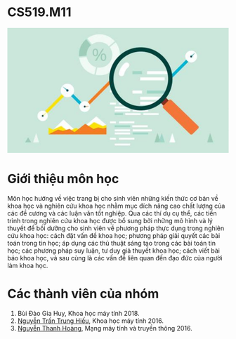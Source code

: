 # CS519.M11

![](research_methodology.jpg)

# Giới thiệu môn học
Môn học hướng về việc trang bị cho sinh viên những kiến thức cơ bản về khoa học và 
nghiên cứu khoa học nhằm mục đích nâng cao chất lượng của các đề cương và các luận 
văn tốt nghiệp. Qua các thí dụ cụ thể, các tiến trình trong nghiên cứu khoa học được bổ 
sung bởi những mô hình và lý thuyết để bồi dưỡng cho sinh viên về phương pháp thực 
dụng trong nghiên cứu khoa học: cách đặt vấn đề khoa học; phương pháp giải quyết 
các bài toán trong tin học; áp dụng các thủ thuật sáng tạo trong các bài toán tin học; các 
phương pháp suy luận, tư duy giả thuyết khoa học; cách viết bài báo khoa học, và sau 
cùng là các vấn đề liên quan đến đạo đức của người làm khoa học.

# Các thành viên của nhóm
1. Bùi Đào Gia Huy, Khoa học máy tính 2018.
2. [Nguyễn Trần Trung Hiếu](https://link-url-here.org), Khoa học máy tính 2016.
3. [Nguyễn Thanh Hoàng](https://link-url-here.org), Mạng máy tính và truyền thông 2016.
